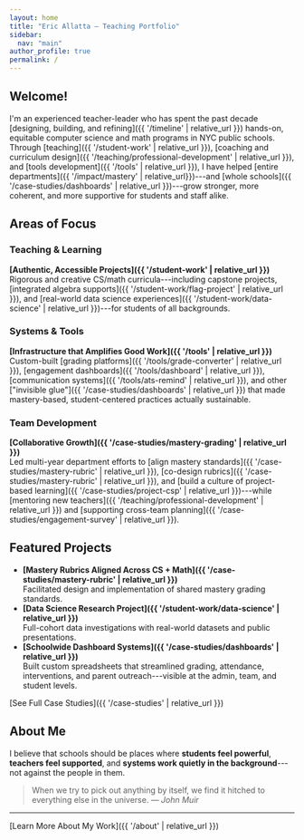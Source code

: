 ```yaml
---
layout: home
title: "Eric Allatta — Teaching Portfolio"
sidebar:
  nav: "main"
author_profile: true
permalink: /
---
```


## Welcome!

I'm an experienced teacher-leader who has spent the past decade [designing, building, and refining]({{ '/timeline' | relative_url }}) hands-on, equitable computer science and math programs in NYC public schools.  
	Through [teaching]({{ '/student-work' | relative_url }}), [coaching and curriculum design]({{ '/teaching/professional-development' | relative_url }}), and [tools development]({{ '/tools' | relative_url }}), I have helped [entire departments]({{ '/impact/mastery' | relative_url}})---and [whole schools]({{ '/case-studies/dashboards' | relative_url }})---grow stronger, more coherent, and more supportive for students and staff alike.

## Areas of Focus

### Teaching & Learning
**[Authentic, Accessible Projects]({{ '/student-work' | relative_url }})**  
Rigorous and creative CS/math curricula---including capstone projects, [integrated algebra supports]({{ '/student-work/flag-project' | relative_url }}), and [real-world data science experiences]({{ '/student-work/data-science' | relative_url }})---for students of all backgrounds.

### Systems & Tools
**[Infrastructure that Amplifies Good Work]({{ '/tools' | relative_url }})**  
Custom-built [grading platforms]({{ '/tools/grade-converter' | relative_url }}), [engagement dashboards]({{ '/tools/dashboard' | relative_url }}), [communication systems]({{ '/tools/ats-remind' | relative_url }}), and other ["invisible glue"]({{ '/case-studies/dashboards' | relative_url }}) that made mastery-based, student-centered practices actually sustainable.

### Team Development
**[Collaborative Growth]({{ '/case-studies/mastery-grading' | relative_url }})**  
Led multi-year department efforts to [align mastery standards]({{ '/case-studies/mastery-rubric' | relative_url }}), [co-design rubrics]({{ '/case-studies/mastery-rubric' | relative_url }}), and [build a culture of project-based learning]({{ '/case-studies/project-csp' | relative_url }})---while [mentoring new teachers]({{ '/teaching/professional-development' | relative_url }}) and [supporting cross-team planning]({{ '/case-studies/engagement-survey' | relative_url }}).

## Featured Projects
- **[Mastery Rubrics Aligned Across CS + Math]({{ '/case-studies/mastery-rubric' | relative_url }})**  
  Facilitated design and implementation of shared mastery grading standards.
- **[Data Science Research Project]({{ '/student-work/data-science' | relative_url }})**  
  Full-cohort data investigations with real-world datasets and public presentations.
- **[Schoolwide Dashboard Systems]({{ '/case-studies/dashboards' | relative_url }})**  
  Built custom spreadsheets that streamlined grading, attendance, interventions, and parent outreach---visible at the admin, team, and student levels.

[See Full Case Studies]({{ '/case-studies' | relative_url }})

## About Me
I believe that schools should be places where **students feel powerful**, **teachers feel supported**, and **systems work quietly in the background**---not against the people in them.

> When we try to pick out anything by itself, we find it hitched to everything else in the universe. — *John Muir*

---

[Learn More About My Work]({{ '/about' | relative_url }})
